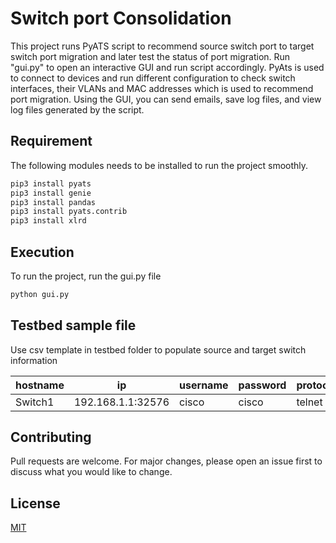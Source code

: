 # Switch port Consolidation
This project runs PyATS script to recommend source switch port to target switch port migration and later test the status of port migration. Run "gui.py" to open an interactive GUI and run script accordingly. 
PyAts is used to connect to devices and run different configuration to check switch interfaces, their VLANs and MAC addresses which is used to recommend port migration. Using the GUI, you can send emails, save log files, and view log files generated by the script.


## Requirement

The following modules needs to be installed to run the project smoothly. 

```bash
pip3 install pyats
pip3 install genie
pip3 install pandas
pip3 install pyats.contrib
pip3 install xlrd
```

## Execution
To run the project, run the gui.py file
```bash
python gui.py
```
## Testbed sample file
Use csv template in testbed folder to populate source and target switch information

hostname | ip | username | password | protocol | os |
--- | --- | --- | --- |--- |--- |
Switch1 | 192.168.1.1:32576 | cisco | cisco | telnet | ios | 

## Contributing
Pull requests are welcome. For major changes, please open an issue first to discuss what you would like to change.


## License
[MIT](https://choosealicense.com/licenses/mit/)